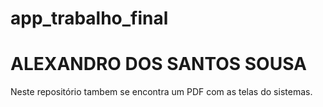 ﻿# app_trabalho_final
# ALEXANDRO DOS SANTOS SOUSA

Neste repositório tambem se encontra um PDF com as telas do sistemas.
